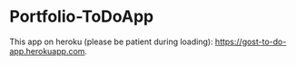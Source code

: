 # Portfolio-ToDoApp

This app on heroku (please be patient during loading): https://gost-to-do-app.herokuapp.com.
